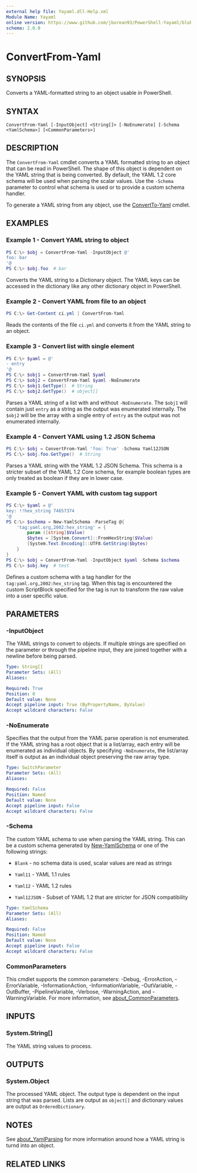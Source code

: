 ```yaml
---
external help file: Yayaml.dll-Help.xml
Module Name: Yayaml
online version: https://www.github.com/jborean93/PowerShell-Yayaml/blob/main/docs/en-US/ConvertFrom-Yaml.md
schema: 2.0.0
---
```


# ConvertFrom-Yaml

## SYNOPSIS
Converts a YAML-formatted string to an object usable in PowerShell.

## SYNTAX

```
ConvertFrom-Yaml [-InputObject] <String[]> [-NoEnumerate] [-Schema <YamlSchema>] [<CommonParameters>]
```

## DESCRIPTION
The `ConvertFrom-Yaml` cmdlet converts a YAML formatted string to an object that can be read in PowerShell.
The shape of this object is dependent on the YAML string that is being converted.
By default, the YAML 1.2 core schema will be used when parsing the scalar values.
Use the `-Schema` parameter to control what schema is used or to provide a custom schema handler.

To generate a YAML string from any object, use the [ConvertTo-Yaml](./ConvertTo-Yaml.md) cmdlet.

## EXAMPLES

### Example 1 - Convert YAML string to object
```powershell
PS C:\> $obj = ConvertFrom-Yaml -InputObject @'
foo: bar
'@
PS C:\> $obj.foo  # bar
```

Converts the YAML string to a Dictionary object.
The YAML keys can be accessed in the dictionary like any other dictionary object in PowerShell.

### Example 2 - Convert YAML from file to an object
```powershell
PS C:\> Get-Content ci.yml | ConvertFrom-Yaml
```

Reads the contents of the file `ci.yml` and converts it from the YAML string to an object.

### Example 3 - Convert list with single element
```powershell
PS C:\> $yaml = @'
- entry
'@
PS C:\> $obj1 = ConvertFrom-Yaml $yaml
PS C:\> $obj2 = ConvertFrom-Yaml $yaml -NoEnumerate
PS C:\> $obj1.GetType()  # String
PS C:\> $obj2.GetType()  # object[]
```

Parses a YAML string of a list with and without `-NoEnumerate`.
The `$obj1` will contain just `entry` as a string as the output was enumerated internally.
The `$obj2` will be the array with a single entry of `entry` as the output was not enumerated internally.

### Example 4 - Convert YAML using 1.2 JSON Schema
```powershell
PS C:\> $obj = ConvertFrom-Yaml 'foo: True' -Schema Yaml12JSON
PS C:\> $obj.foo.GetType()  # String
```

Parses a YAML string with the YAML 1.2 JSON Schema.
This schema is a stricter subset of the YAML 1.2 Core schema, for example boolean types are only treated as boolean if they are in lower case.

### Example 5 - Convert YAML with custom tag support
```powershell
PS C:\> $yaml = @'
key: !!hex_string 74657374
'@
PS C:\> $schema = New-YamlSchema -ParseTag @{
    'tag:yaml.org,2002:hex_string' = {
        param ([string]$Value)
        $bytes = [System.Convert]::FromHexString($Value)
        [System.Text.Encoding]::UTF8.GetString($bytes)
    }
}
PS C:\> $obj = ConvertFrom-Yaml -InputObject $yaml -Schema $schema
PS C:\> $obj.key  # test
```

Defines a custom schema with a tag handler for the `tag:yaml.org,2002:hex_string` tag.
When this tag is encountered the custom ScriptBlock specified for the tag is run to transform the raw value into a user specific value.

## PARAMETERS

### -InputObject
The YAML strings to convert to objects.
If multiple strings are specified on the parameter or through the pipeline input, they are joined together with a newline before being parsed.

```yaml
Type: String[]
Parameter Sets: (All)
Aliases:

Required: True
Position: 0
Default value: None
Accept pipeline input: True (ByPropertyName, ByValue)
Accept wildcard characters: False
```

### -NoEnumerate
Specifies that the output from the YAML parse operation is not enumerated.
If the YAML string has a root object that is a list/array, each entry will be enumerated as individual objects.
By specifying `-NoEnumerate`, the list/array itself is output as an individual object preserving the raw array type.

```yaml
Type: SwitchParameter
Parameter Sets: (All)
Aliases:

Required: False
Position: Named
Default value: None
Accept pipeline input: False
Accept wildcard characters: False
```

### -Schema
The custom YAML schema to use when parsing the YAML string.
This can be a custom schema generated by [New-YamlSchema](./New-YamlSchema.md) or one of the following strings:

+ `Blank` - no schema data is used, scalar values are read as strings

+ `Yaml11` - YAML 1.1 rules

+ `Yaml12` - YAML 1.2 rules

+ `Yaml12JSON` - Subset of YAML 1.2 that are stricter for JSON compatibility

```yaml
Type: YamlSchema
Parameter Sets: (All)
Aliases:

Required: False
Position: Named
Default value: None
Accept pipeline input: False
Accept wildcard characters: False
```

### CommonParameters
This cmdlet supports the common parameters: -Debug, -ErrorAction, -ErrorVariable, -InformationAction, -InformationVariable, -OutVariable, -OutBuffer, -PipelineVariable, -Verbose, -WarningAction, and -WarningVariable. For more information, see [about_CommonParameters](http://go.microsoft.com/fwlink/?LinkID=113216).

## INPUTS

### System.String[]
The YAML string values to process.

## OUTPUTS

### System.Object
The processed YAML object. The output type is dependent on the input string that was parsed. Lists are output as `object[]` and dictionary values are output as `OrderedDictionary`.

## NOTES
See [about_YamlParsing](./about_YamlParsing.md) for more information around how a YAML string is turnd into an object.

## RELATED LINKS
